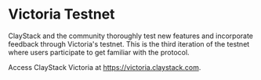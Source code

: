 # Victoria Testnet

ClayStack and the community thoroughly test new features and incorporate feedback through Victoria's testnet. This is the third iteration of the testnet where users participate to get familiar with the protocol.

Access ClayStack Victoria at https://victoria.claystack.com.
